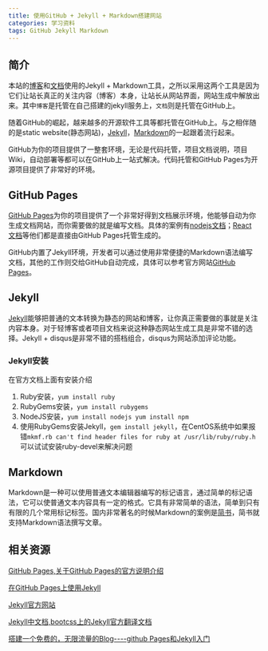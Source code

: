 ```yaml
---
title: 使用GitHub + Jekyll + Markdown搭建网站
categories: 学习资料
tags: GitHub Jekyll Markdown
---
```


## 简介

本站的[博客](http://blog.403studio.com)和[文档](http://docs.403studio.com)使用的Jekyll + Markdown工具，之所以采用这两个工具是因为它们让站长真正的关注内容（博客）本身，让站长从网站界面，网站生成中解放出来。其中`博客`是托管在自己搭建的jekyll服务上，`文档`则是托管在GitHub上。

随着GitHub的崛起，越来越多的开源软件工具等都托管在GitHub上。与之相伴随的是static website(静态网站)，[Jekyll](https://jekyllrb.com/)，[Markdown](http://baike.baidu.com/link?url=u_0EtmkBL96fxcJQG8htHn1Ayee-8ajeaYblq_nUj4qdAGP5xMkx_7Sb0yWIJXTfZ9LVBISkEw7fKHRcMKpQOq)的一起跟着流行起来。

GitHub为你的项目提供了一整套环境，无论是代码托管，项目文档说明，项目Wiki，自动部署等都可以在GitHub上一站式解决。代码托管和GitHub Pages为开源项目提供了非常好的环境。

## GitHub Pages

[GitHub Pages](https://pages.github.com/)为你的项目提供了一个非常好得到文档展示环境，他能够自动为你生成文档网站，而你需要做的就是编写文档。具体的案例有[nodejs文档](https://nodejs.org/en/docs/)；[React 文档](http://facebook.github.io/react/docs/getting-started.html)等他们都是直接由GitHub Pages托管生成的。

GitHub内置了Jekyll环境，开发者可以通过使用非常便捷的Markdown语法编写文档，其他的工作则交给GitHub自动完成，具体可以参考官方网站[GitHub Pages](https://pages.github.com/)。



## Jekyll

[Jekyll](https://jekyllrb.com/)能够把普通的文本转换为静态的网站和博客，让你真正需要做的事就是关注内容本身。对于轻博客或者项目文档来说这种静态网站生成工具是非常不错的选择。Jekyll + disqus是非常不错的搭档组合，disqus为网站添加评论功能。

### Jekyll安装

在官方文档上面有安装介绍

1. Ruby安装，`yum install ruby`
2. RubyGems安装，`yum install rubygems`
3. NodeJS安装，`yum install nodejs yum install npm`
4. 使用RubyGems安装Jekyll，`gem install jekyll`，在CentOS系统中如果报错`mkmf.rb can't find header files for ruby at /usr/lib/ruby/ruby.h
`可以试试安装ruby-devel来解决问题

## Markdown
Markdown是一种可以使用普通文本编辑器编写的标记语言，通过简单的标记语法，它可以使普通文本内容具有一定的格式。它具有非常简单的语法，简单到只有有限的几个常用标记标签。国内非常著名的时候Markdown的案例是[简书](http://www.jianshu.com/)，简书就支持Markdown语法撰写文章。

## 相关资源

[GitHub Pages,关于GitHub Pages的官方说明介绍](https://pages.github.com/)

[在GitHub Pages上使用Jekyll](https://help.github.com/articles/using-jekyll-as-a-static-site-generator-with-github-pages/)

[Jekyll官方网站](https://jekyllrb.com/)

[Jekyll中文档,bootcss上的Jekyll官方翻译文档](http://jekyll.bootcss.com/)

[搭建一个免费的，无限流量的Blog----github Pages和Jekyll入门](http://www.ruanyifeng.com/blog/2012/08/blogging_with_jekyll.html)